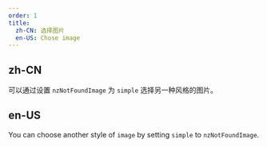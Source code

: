 ```yaml
---
order: 1
title:
  zh-CN: 选择图片
  en-US: Chose image
---
```


## zh-CN

可以通过设置 `nzNotFoundImage` 为 `simple` 选择另一种风格的图片。

## en-US

You can choose another style of `image` by setting `simple` to `nzNotFoundImage`.
